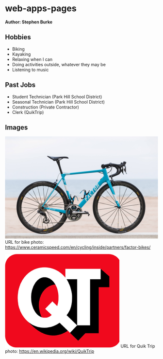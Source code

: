 # web-apps-pages
**Author: Stephen Burke**

## Hobbies
* Biking
* Kayaking
* Relaxing when I can
* Doing activities outside, whatever they may be
* Listening to music

## Past Jobs
* Student Technician (Park Hill School District)
* Seasonal Technician (Park Hill School District)
* Construction (Private Contractor)
* Clerk (QuikTrip)

## Images
![bike](factorBike.jpg)
URL for bike photo: https://www.ceramicspeed.com/en/cycling/inside/partners/factor-bikes/ 

![QuikTrip](QuikTrip_logo.png)
URL for Quik Trip photo: https://en.wikipedia.org/wiki/QuikTrip 

